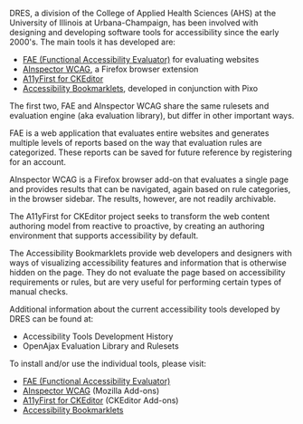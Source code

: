 DRES, a division of the College of Applied Health Sciences (AHS) at the University of Illinois at Urbana-Champaign, has been involved with designing and developing software tools for accessibility since the early 2000's. The main tools it has developed are:

* [FAE (Functional Accessibility Evaluator)](/tools/fae) for evaluating websites
* [AInspector WCAG](/tools/ainspector-wcag), a Firefox browser extension
* [A11yFirst for CKEditor](/tools/a11yfirst)
* [Accessibility Bookmarklets](/tools/accessibility-bookmarklets), developed in conjunction with Pixo

The first two, FAE and AInspector WCAG share the same rulesets and evaluation engine (aka evaluation library), but differ in other important ways.

FAE is a web application that evaluates entire websites and generates multiple levels of reports based on the way that evaluation rules are categorized. These reports can be saved for future reference by registering for an account.

AInspector WCAG is a Firefox browser add-on that evaluates a single page and provides results that can be navigated, again based on rule categories, in the browser sidebar. The results, however, are not readily archivable.

The A11yFirst for CKEditor project seeks to transform the web content authoring model from reactive to proactive, by creating an authoring environment that supports accessibility by default.

The Accessibility Bookmarklets provide web developers and designers with ways of visualizing accessibility features and information that is otherwise hidden on the page. They do not evaluate the page based on accessibility requirements or rules, but are very useful for performing certain types of manual checks.

Additional information about the current accessibility tools developed by DRES can be found at:

* Accessibility Tools Development History
* OpenAjax Evaluation Library and Rulesets

To install and/or use the individual tools, please visit:

* [FAE (Functional Accessibility Evaluator)](https://fae.disability.illinois.edu/)
* [AInspector WCAG](https://addons.mozilla.org/en-US/firefox/addon/ainspector-wcag/) (Mozilla Add-ons)
* [A11yFirst for CKEditor](https://ckeditor.com/cke4/addons/search/plugins/a11yfirst) (CKEditor Add-ons)
* [Accessibility Bookmarklets](https://accessibility-bookmarklets.org/)
